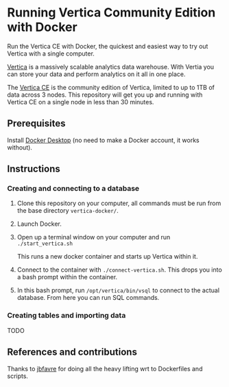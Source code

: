 # Running Vertica Community Edition with Docker

Run the Vertica CE with Docker, the quickest and easiest way to try out Vertica with a single computer.

[Vertica](https://www.vertica.com/) is a massively scalable analytics data warehouse. With Vertia you can store your data and perform analytics on it all in one place.

The [Vertica CE](https://www.vertica.com/download/vertica/community-edition/) is the community edition of Vertica, limited to up to 1TB of data across 3 nodes. This repository will get you up and running with Vertica CE on a single node in less than 30 minutes.

## Prerequisites

Install [Docker Desktop](https://www.docker.com/get-started) (no need to make a Docker account, it works without).

## Instructions
### Creating and connecting to a database
1. Clone this repository on your computer, all commands must be run from the base directory `vertica-docker/`.
2. Launch Docker.
3. Open up a terminal window on your computer and run ```./start_vertica.sh```

   This runs a new docker container and starts up Vertica within it.

4. Connect to the container with ```./connect-vertica.sh```. This drops you into a bash prompt within the container.
5. In this bash prompt, run `/opt/vertica/bin/vsql` to connect to the actual database. From here you can run SQL commands.

### Creating tables and importing data

TODO

## References and contributions

Thanks to [jbfavre](https://github.com/jbfavre/docker-vertica) for doing all the heavy lifting wrt to Dockerfiles and scripts.
